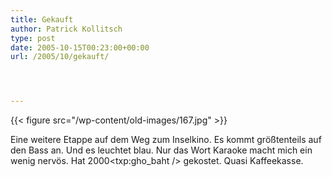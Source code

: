```yaml
---
title: Gekauft
author: Patrick Kollitsch
type: post
date: 2005-10-15T00:23:00+00:00
url: /2005/10/gekauft/




---
```

{{< figure src="/wp-content/old-images/167.jpg" >}}

Eine weitere Etappe auf dem Weg zum Inselkino. Es kommt gr&ouml;&szlig;tenteils auf den Bass an. Und es leuchtet blau. Nur das Wort Karaoke macht mich ein wenig nerv&ouml;s. Hat 2000<txp:gho_baht /> gekostet. Quasi Kaffeekasse.